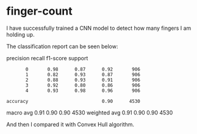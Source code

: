 # finger-count

I have successfully trained a CNN model to detect how many fingers I am holding up. 

The classification report can be seen below:

precision    recall  f1-score   support

           0       0.98      0.87      0.92       906
           1       0.82      0.93      0.87       906
           2       0.88      0.93      0.91       906
           3       0.92      0.80      0.86       906
           4       0.93      0.98      0.96       906

    accuracy                           0.90      4530
   macro avg       0.91      0.90      0.90      4530
weighted avg       0.91      0.90      0.90      4530

And then I compared it with Convex Hull algorithm.
